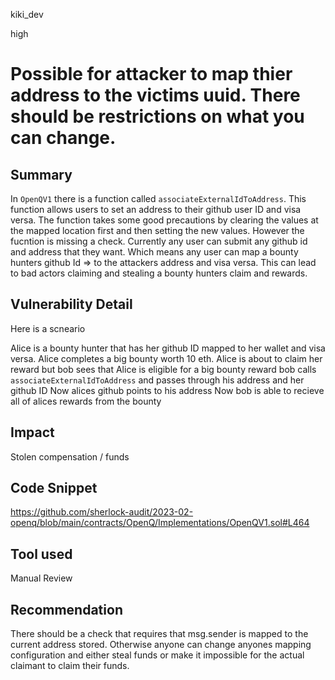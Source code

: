 kiki_dev

high

# Possible for attacker to map thier address to the victims uuid. There should be restrictions on what you can change.

## Summary
In `OpenQV1` there is a function called `associateExternalIdToAddress`. This function allows users to set an address to their github user ID and visa versa. The function takes some good precautions by clearing the values at the mapped location first and then setting the new values. However the fucntion is missing a check. Currently any user can submit any github id and address that they want. Which means any user can map a bounty hunters github Id => to the attackers address and visa versa. This can lead to bad actors claiming and stealing a bounty hunters claim and rewards. 

## Vulnerability Detail

Here is a scneario 

Alice is a bounty hunter that has her github ID mapped to her wallet and visa versa. 
Alice completes  a big bounty worth 10 eth. 
Alice is about to claim her reward but
bob sees that Alice is eligible for a big bounty reward 
bob calls `associateExternalIdToAddress` and passes through his address and her github ID 
Now alices github points to his address
Now bob is able to recieve all of alices rewards from the bounty

## Impact
Stolen compensation / funds 

## Code Snippet
https://github.com/sherlock-audit/2023-02-openq/blob/main/contracts/OpenQ/Implementations/OpenQV1.sol#L464

## Tool used

Manual Review

## Recommendation
There should be a check that requires that msg.sender is mapped to the current address stored. Otherwise anyone can change anyones mapping configuration and either steal funds or make it impossible for the actual claimant to claim their funds. 
